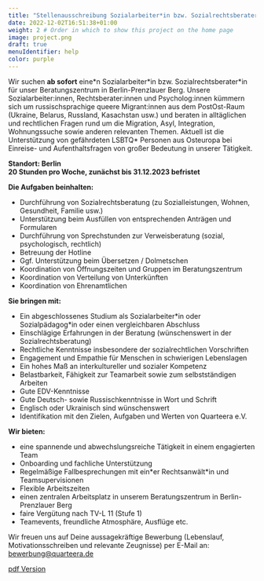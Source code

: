 ```yaml
---
title: "Stellenausschreibung Sozialarbeiter*in bzw. Sozialrechtsberater*in" # Title of your project
date: 2022-12-02T16:51:38+01:00
weight: 2 # Order in which to show this project on the home page
image: project.png
draft: true
menuIdentifier: help
color: purple
---
```


Wir suchen **ab sofort** eine\*n Sozialarbeiter\*in bzw. Sozialrechtsberater\*in für unser Beratungszentrum in
Berlin-Prenzlauer Berg. Unsere Sozialarbeiter:innen, Rechtsberater:innen und Psycholog:innen kümmern sich
um russischsprachige queere Migrant:innen aus dem PostOst-Raum (Ukraine, Belarus, Russland, Kasachstan
usw.) und beraten in alltäglichen und rechtlichen Fragen rund um die Migration, Asyl, Integration,
Wohnungssuche sowie anderen relevanten Themen. Aktuell ist die Unterstützung von gefährdeten LSBTQ\*
Personen aus Osteuropa bei Einreise- und Aufenthaltsfragen von großer Bedeutung in unserer Tätigkeit.

**Standort: Berlin** \
**20 Stunden pro Woche, zunächst bis 31.12.2023 befristet**

**Die Aufgaben beinhalten:**

- Durchführung von Sozialrechtsberatung (zu Sozialleistungen, Wohnen, Gesundheit, Familie usw.)
- Unterstützung beim Ausfüllen von entsprechenden Anträgen und Formularen
- Durchführung von Sprechstunden zur Verweisberatung (sozial, psychologisch, rechtlich)
- Betreuung der Hotline
- Ggf. Unterstützung beim Übersetzen / Dolmetschen
- Koordination von Öffnungszeiten und Gruppen im Beratungszentrum
- Koordination von Verteilung von Unterkünften
- Koordination von Ehrenamtlichen

**Sie bringen mit:**

- Ein abgeschlossenes Studium als Sozialarbeiter\*in oder Sozialpädagog\*in oder einen vergleichbaren Abschluss
- Einschlägige Erfahrungen in der Beratung (wünschenswert in der Sozialrechtsberatung)
- Rechtliche Kenntnisse insbesondere der sozialrechtlichen Vorschriften
- Engagement und Empathie für Menschen in schwierigen Lebenslagen
- Ein hohes Maß an interkultureller und sozialer Kompetenz
- Belastbarkeit, Fähigkeit zur Teamarbeit sowie zum selbstständigen Arbeiten
- Gute EDV-Kenntnisse
- Gute Deutsch- sowie Russischkenntnisse in Wort und Schrift
- Englisch oder Ukrainisch sind wünschenswert
- Identifikation mit den Zielen, Aufgaben und Werten von Quarteera e.V.

**Wir bieten:**

- eine spannende und abwechslungsreiche Tätigkeit in einem engagierten Team
- Onboarding und fachliche Unterstützung
- Regelmäßige Fallbesprechungen mit ein*er Rechtsanwält\*in und Teamsupervisionen
- Flexible Arbeitszeiten
- einen zentralen Arbeitsplatz in unserem Beratungszentrum in Berlin-Prenzlauer Berg
- faire Vergütung nach TV-L 11 (Stufe 1)
- Teamevents, freundliche Atmosphäre, Ausflüge etc.


Wir freuen uns auf Deine aussagekräftige Bewerbung (Lebenslauf, Motivationsschreiben und
relevante Zeugnisse) per E-Mail an: [bewerbung@quarteera.de](bewerbung@quarteera.de)

[pdf Version](https://quarteera.de/files/stelle/Sozialrechtsberater_in.pdf)